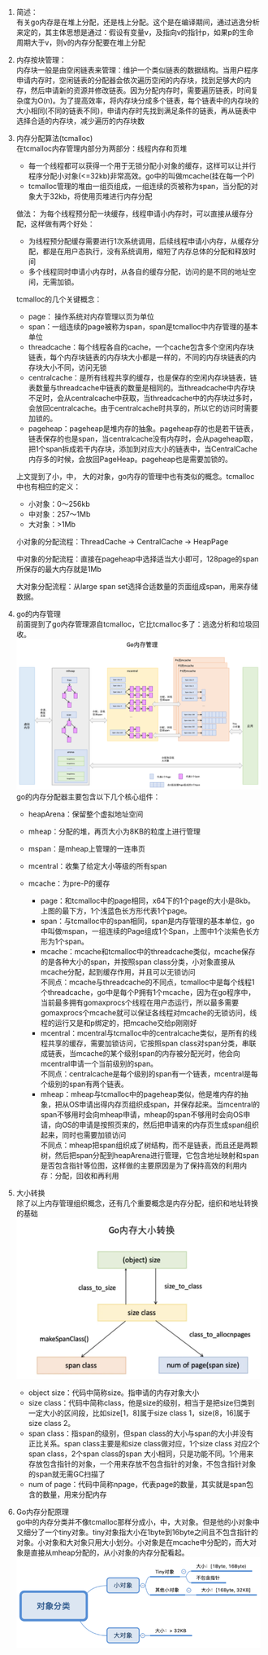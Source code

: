 1. 简述：  
    有关go内存是在堆上分配，还是栈上分配。这个是在编译期间，通过逃逸分析来定的，其主体思想是通过：假设有变量v，及指向v的指针p，如果p的生命周期大于v，则v的内存分配要在堆上分配

2. 内存按块管理：                   
    内存块一般是由空闲链表来管理：维护一个类似链表的数据结构。当用户程序申请内存时，空闲链表的分配器会依次遍历空闲的内存块，找到足够大的内存，然后申请新的资源并修改链表。因为分配内存时，需要遍历链表，时间复杂度为O(n)。为了提高效率，将内存块分成多个链表，每个链表中的内存块的大小相同(不同的链表不同)，申请内存时先找到满足条件的链表，再从链表中选择合适的内存块，减少遍历的内存块数

3. 内存分配算法(tcmalloc)   
    在tcmalloc内存管理内部分为两部分：线程内存和页堆        
    * 每一个线程都可以获得一个用于无锁分配小对象的缓存，这样可以让并行程序分配小对象(<=32kb)非常高效。go中的叫做mcache(挂在每一个P)
    * tcmalloc管理的堆由一组页组成，一组连续的页被称为span，当分配的对象大于32kb，将使用页堆进行内存分配

    做法： 为每个线程预分配一块缓存，线程申请小内存时，可以直接从缓存分配，这样做有两个好处：  
    * 为线程预分配缓存需要进行1次系统调用，后续线程申请小内存，从缓存分配，都是在用户态执行，没有系统调用，缩短了内存总体的分配和释放时间
    * 多个线程同时申请小内存时，从各自的缓存分配，访问的是不同的地址空间，无需加锁。



    tcmalloc的几个关键概念：            

    * page： 操作系统对内存管理以页为单位   
    * span：一组连续的page被称为span，span是tcmalloc中内存管理的基本单位    
    * threadcache：每个线程各自的cache，一个cache包含多个空闲内存块链表，每个内存块链表的内存块大小都是一样的，不同的内存块链表的内存块大小不同，访问无锁
    * centralcache：是所有线程共享的缓存，也是保存的空闲内存块链表，链表数量与threadcache中链表的数量是相同的。当threadcache中内存块不足时，会从centralcache中获取，当threadcache中的内存块过多时，会放回centralcache。由于centralcache时共享的，所以它的访问时需要加锁的。
    * pageheap：pageheap是堆内存的抽象。pageheap存的也是若干链表，链表保存的也是span，当centralcache没有内存时，会从pageheap取，把1个span拆成若干内存块，添加到对应大小的链表中，当CentralCache内存多的时候，会放回PageHeap。pageheap也是需要加锁的。           

    上文提到了小，中， 大的对象，go内存的管理中也有类似的概念。tcmalloc中也有相应的定义： 

    * 小对象：0～256kb
    * 中对象：257～1Mb
    * 大对象：>1Mb


    小对象的分配流程：ThreadCache -> CentralCache -> HeapPage       

    中对象的分配流程：直接在pageheap中选择适当大小即可，128page的span所保存的最大内存就是1Mb

    大对象分配流程：从large span set选择合适数量的页面组成span，用来存储数据。
4. go的内存管理     
前面提到了go内存管理源自tcmalloc，它比tcmalloc多了：逃逸分析和垃圾回收。
![avater](内存.png)
go的内存分配器主要包含以下几个核心组件：   
    * heapArena：保留整个虚拟地址空间
    * mheap：分配的堆，再页大小为8KB的粒度上进行管理
    * mspan：是mheap上管理的一连串页
    * mcentral：收集了给定大小等级的所有span
    * mcache：为pre-P的缓存
        
        * page：和tcmalloc中的page相同，x64下的1个page的大小是8kb。上图的最下方，1个浅蓝色长方形代表1个page。
        * span：与tcmalloc中的span相同，span是内存管理的基本单位，go中叫做mspan，一组连续的Page组成1个Span，上图中1个淡紫色长方形为1个span。
        * mcache：mcache和tcmalloc中的threadcache类似，mcache保存的是各种大小的span，并按照span class分类，小对象直接从mcache分配，起到缓存作用，并且可以无锁访问       
        不同点：mcache与threadcache的不同点，tcmalloc中是每个线程1个threadcache，go中是每个P拥有1个mcache，因为在go程序中，当前最多拥有gomaxprocs个线程在用户态运行，所以最多需要gomaxprocs个mcache就可以保证各线程对mcache的无锁访问，线程的运行又是和p绑定的，把mcache交给p刚刚好
        * mcentral：mcentral与tcmalloc中的centralcache类似，是所有的线程共享的缓存，需要加锁访问，它按照span class对span分类，串联成链表，当mcache的某个级别span的内存被分配光时，他会向mcentral申请一个当前级别的span。    
        不同点：centralcache是每个级别的span有一个链表，mcentral是每个级别的span有两个链表。
        * mheap：mheap与tcmalloc中的pageheap类似，他是堆内存的抽象，把从OS申请出得内存页组织成span，并保存起来。当mcentral的span不够用时会向mheap申请，mheap的span不够用时会向OS申请，向OS的申请是按照页来的，然后把申请来的内存页生成span组织起来，同时也需要加锁访问  
        不同点：mheap把span组织成了树结构，而不是链表，而且还是两颗树，然后把span分配到heapArena进行管理，它包含地址映射和span是否包含指针等位图，这样做的主要原因是为了保持高效的利用内存：分配，回收和再利用  

5. 大小转换     
除了以上内存管理组织概念，还有几个重要概念是内存分配，组织和地址转换的基础
![avater](内存概念.png)
    * object size：代码中简称size。指申请的内存对象大小
    * size class：代码中简称class，他是size的级别，相当于是把size归类到一定大小的区间段，比如size[1，8]属于size class 1，size(8，16]属于size class 2。
    * span class：指span的级别，但span class的大小与span的大小并没有正比关系。span class主要是和size class做对应，1个size class 对应2个span class，2个span class的span 大小相同，只是功能不同。1个用来存放包含指针的对象，一个用来存放不包含指针的对象，不包含指针对象的span就无需GC扫描了
    * num of page：代码中简称npage，代表page的数量，其实就是span包含的数量，用来分配内存

6. Go内存分配原理       
go中的内存分类并不像tcmalloc那样分成小，中，大对象。但是他的小对象中又细分了一个tiny对象。tiny对象指大小在1byte到16byte之间且不包含指针的对象。小对象和大对象只用大小划分。小对象是在mcache中分配的，而大对象是直接从mheap分配的，从小对象的内存分配看起。
![avater](对象分类.png)
